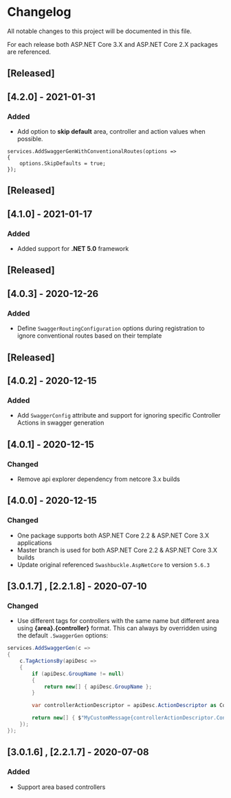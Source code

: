 # Changelog

All notable changes to this project will be documented in this file.

For each release both ASP.NET Core 3.X and ASP.NET Core 2.X packages are referenced.

## [Released]

## [4.2.0] - 2021-01-31

### Added

- Add option to __skip default__ area, controller and action values when possible.
```
services.AddSwaggerGenWithConventionalRoutes(options =>
{
    options.SkipDefaults = true;
});
```

## [Released]

## [4.1.0] - 2021-01-17

### Added

- Added support for __.NET 5.0__ framework

## [Released]

## [4.0.3] - 2020-12-26

### Added

- Define `SwaggerRoutingConfiguration` options during registration to ignore conventional routes based on their template

## [Released]

## [4.0.2] - 2020-12-15

### Added

- Add `SwaggerConfig` attribute and support for ignoring specific Controller Actions in swagger generation

## [4.0.1] - 2020-12-15

### Changed

- Remove api explorer dependency from netcore 3.x builds

## [4.0.0] - 2020-12-15

### Changed

- One package supports both ASP.NET Core 2.2 & ASP.NET Core 3.X applications
- Master branch is used for both ASP.NET Core 2.2 & ASP.NET Core 3.X builds
- Update original referenced `Swashbuckle.AspNetCore` to version `5.6.3`

## [3.0.1.7] , [2.2.1.8] - 2020-07-10

### Changed

- Use different tags for controllers with the same name but different area using **{area}.{controller}** format. This can always by overridden using the default `.SwaggerGen` options:

```csharp
services.AddSwaggerGen(c =>
{
    c.TagActionsBy(apiDesc =>
    {
        if (apiDesc.GroupName != null)
        {
            return new[] { apiDesc.GroupName };
        }

        var controllerActionDescriptor = apiDesc.ActionDescriptor as ControllerActionDescriptor;

        return new[] { $"MyCustomMessage{controllerActionDescriptor.ControllerName}" };
    });
});
```

## [3.0.1.6] , [2.2.1.7] - 2020-07-08

### Added

- Support area based controllers

